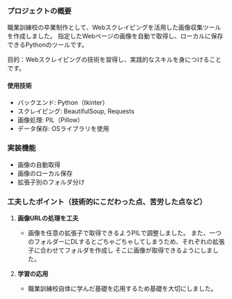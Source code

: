 ### プロジェクトの概要
職業訓練校の卒業制作として、Webスクレイピングを活用した画像収集ツール を作成しました。
指定したWebページの画像を自動で取得し、ローカルに保存できるPythonのツールです。

目的：Webスクレイピングの技術を習得し、実践的なスキルを身につけることです。

#### 使用技術
- バックエンド: Python（tkinter）
- スクレイピング: BeautifulSoup, Requests
- 画像処理: PIL（Pillow）
- データ保存: OSライブラリを使用  

### 実装機能
- 画像の自動取得
- 画像のローカル保存
- 拡張子別のフォルダ分け

### 工夫したポイント（技術的にこだわった点、苦労した点など）

1. **画像URLの処理を工夫**
   - 画像を任意の拡張子で取得できるようPILで調整しました。
   また、一つのフォルダーにDLするとごちゃごちゃしてしまうため、それぞれの拡張子に合わせてフォルダを作成し
   そこに画像が取得できるようにしました。
   
2. **学習の応用**
   - 職業訓練校自体に学んだ基礎を応用するため基礎を大切にしました。

